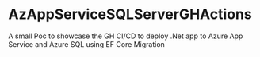 # AzAppServiceSQLServerGHActions
A small Poc to showcase the GH CI/CD to deploy .Net app to Azure App Service and Azure SQL using EF Core Migration
